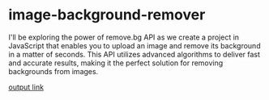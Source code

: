 # image-background-remover

I'll be exploring the power of remove.bg API as we create a project in JavaScript that enables you to upload an image and remove its background in a matter of seconds. This API utilizes advanced algorithms to deliver fast and accurate results, making it the perfect solution for removing backgrounds from images.

[output link](https://abhash1916.github.io/image-background-remover/)

